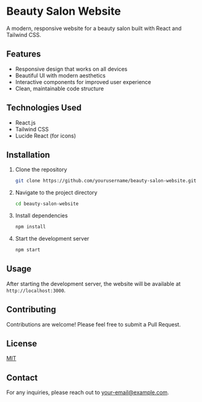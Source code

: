 # Beauty Salon Website

A modern, responsive website for a beauty salon built with React and Tailwind CSS.

## Features

- Responsive design that works on all devices
- Beautiful UI with modern aesthetics
- Interactive components for improved user experience
- Clean, maintainable code structure

## Technologies Used

- React.js
- Tailwind CSS
- Lucide React (for icons)


## Installation

1. Clone the repository
   ```bash
   git clone https://github.com/yourusername/beauty-salon-website.git
   ```

2. Navigate to the project directory
   ```bash
   cd beauty-salon-website
   ```

3. Install dependencies
   ```bash
   npm install
   ```

4. Start the development server
   ```bash
   npm start
   ```

## Usage

After starting the development server, the website will be available at `http://localhost:3000`.

## Contributing

Contributions are welcome! Please feel free to submit a Pull Request.

## License

[MIT](LICENSE)

## Contact

For any inquiries, please reach out to [your-email@example.com](mailto:your-email@example.com).
